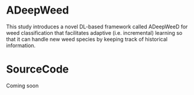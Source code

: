 # ADeepWeed
This study introduces a novel DL-based framework called ADeepWeeD for weed classification that facilitates adaptive (i.e. incremental) learning so that it can handle new weed species by keeping track of historical information. 

# SourceCode
Coming soon
